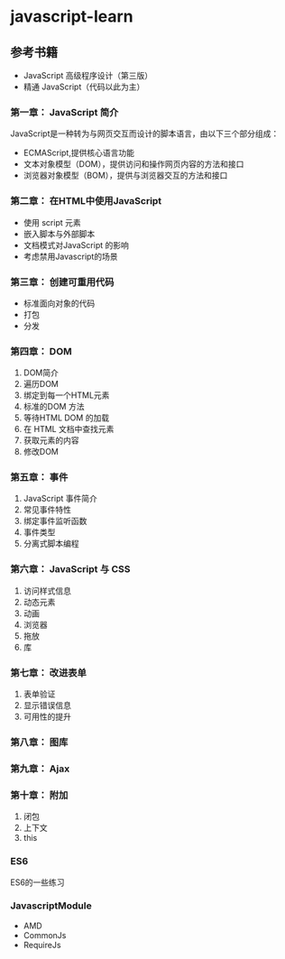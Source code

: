 # javascript-learn
## 参考书籍
* JavaScript 高级程序设计（第三版）<br>
* 精通 JavaScript（代码以此为主）
### 第一章： JavaScript 简介
  JavaScript是一种转为与网页交互而设计的脚本语言，由以下三个部分组成：
 
  * ECMAScript,提供核心语言功能
  * 文本对象模型（DOM），提供访问和操作网页内容的方法和接口
  * 浏览器对象模型（BOM），提供与浏览器交互的方法和接口

### 第二章： 在HTML中使用JavaScript

* 使用 script 元素
* 嵌入脚本与外部脚本
* 文档模式对JavaScript 的影响
* 考虑禁用Javascript的场景

### 第三章： 创建可重用代码

* 标准面向对象的代码
* 打包
* 分发

### 第四章： DOM

1. DOM简介
2. 遍历DOM
3. 绑定到每一个HTML元素 
4. 标准的DOM 方法
5. 等待HTML DOM 的加载
6. 在 HTML 文档中查找元素
7. 获取元素的内容
8. 修改DOM

### 第五章： 事件

1. JavaScript 事件简介
2. 常见事件特性
3. 绑定事件监听函数
4. 事件类型
5. 分离式脚本编程

### 第六章： JavaScript 与 CSS
1. 访问样式信息
2. 动态元素
3. 动画
4. 浏览器
5. 拖放
6. 库

### 第七章： 改进表单
1. 表单验证
2. 显示错误信息
3. 可用性的提升

### 第八章： 图库

### 第九章： Ajax

### 第十章： 附加
1. 闭包
2. 上下文
3.  this

### ES6
ES6的一些练习

### JavascriptModule
* AMD 
* CommonJs
* RequireJs
